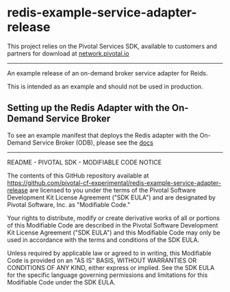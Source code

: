 # redis-example-service-adapter-release

This project relies on the Pivotal Services SDK, available to customers and partners for download at [network.pivotal.io](http://network.pivotal.io)

---

An example release of an on-demand broker service adapter for Reids.

This is intended as an example and should not be used in production.

## Setting up the Redis Adapter with the On-Demand Service Broker

To see an example manifest that deploys the Redis adapter with the On-Demand Service Broker (ODB), please see the [docs](https://github.com/pivotal-cf-experimental/redis-example-service-adapter-release/tree/master/docs)

---

README - PIVOTAL SDK - MODIFIABLE CODE NOTICE 

The contents of this GitHub repository available at https://github.com/pivotal-cf-experimental/redis-example-service-adapter-release are licensed to you 
under the terms of the Pivotal Software Development Kit License Agreement ("SDK EULA") 
and are designated by Pivotal Software, Inc. as "Modifiable Code."

Your rights to distribute, modify or create derivative works of all or portions of this 
Modifiable Code are described in the Pivotal Software Development Kit License Agreement 
("SDK EULA") and this Modifiable Code may only be used in accordance with the terms and
conditions of the SDK EULA.

Unless required by applicable law or agreed to in writing, this Modifiable Code is 
provided on an "AS IS" BASIS, WITHOUT WARRANTIES OR CONDITIONS OF ANY KIND, either 
express or implied. See the SDK EULA for the specific language governing permissions and
limitations for this Modifiable Code under the SDK EULA. 
